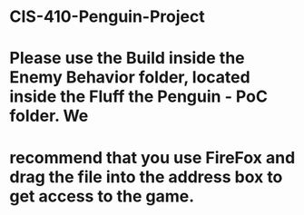 # CIS-410-Penguin-Project
# Please use the Build inside the Enemy Behavior folder, located inside the Fluff the Penguin - PoC folder. We
# recommend that you use FireFox and drag the file into the address box to get access to the game.
